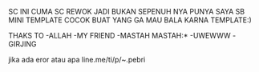 SC INI CUMA SC REWOK JADI BUKAN SEPENUH NYA PUNYA SAYA
SB MINI TEMPLATE COCOK BUAT YANG GA MAU BALA KARNA TEMPLATE:)

THAKS TO
-ALLAH
-MY FRIEND
-MASTAH MASTAH:*
-UWEWWW
-GIRJING

jika ada eror atau apa
line.me/ti/p/~.pebri
